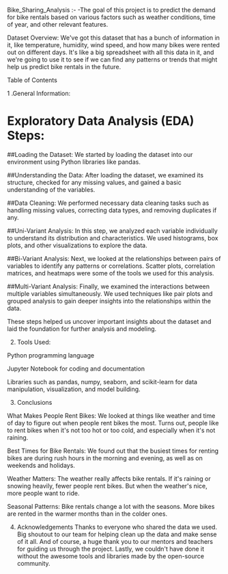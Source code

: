 Bike_Sharing_Analysis :- -The goal of this project is to predict the demand for bike rentals based on various factors such as weather conditions, time of year, and other relevant features.

Dataset Overview: We've got this dataset that has a bunch of information in it, like temperature, humidity, wind speed, and how many bikes were rented out on different days. It's like a big spreadsheet with all this data in it, and we're going to use it to see if we can find any patterns or trends that might help us predict bike rentals in the future.

Table of Contents

1 .General Information: 

# Exploratory Data Analysis (EDA) Steps:

##Loading the Dataset: We started by loading the dataset into our environment using Python libraries like pandas.
 
##Understanding the Data: After loading the dataset, we examined its structure, checked for any missing values, and gained a basic understanding of the variables.

##Data Cleaning: We performed necessary data cleaning tasks such as handling missing values, correcting data types, and removing duplicates if any.

##Uni-Variant Analysis: In this step, we analyzed each variable individually to understand its distribution and characteristics. We used histograms, box plots, and other visualizations to explore the data.

##Bi-Variant Analysis: Next, we looked at the relationships between pairs of variables to identify any patterns or correlations. Scatter plots, correlation matrices, and heatmaps were some of the tools we used for this analysis.

##Multi-Variant Analysis: Finally, we examined the interactions between multiple variables simultaneously. We used techniques like pair plots and grouped analysis to gain deeper insights into the relationships within the data.

These steps helped us uncover important insights about the dataset and laid the foundation for further analysis and modeling.

2. Tools Used:

Python programming language

Jupyter Notebook for coding and documentation

Libraries such as pandas, numpy, seaborn, and scikit-learn for data manipulation, visualization, and model building.

3. Conclusions

What Makes People Rent Bikes: We looked at things like weather and time of day to figure out when people rent bikes the most. Turns out, people like to rent bikes when it's not too hot or too cold, and especially when it's not raining.

Best Times for Bike Rentals: We found out that the busiest times for renting bikes are during rush hours in the morning and evening, as well as on weekends and holidays.

Weather Matters: The weather really affects bike rentals. If it's raining or snowing heavily, fewer people rent bikes. But when the weather's nice, more people want to ride.

Seasonal Patterns: Bike rentals change a lot with the seasons. More bikes are rented in the warmer months than in the colder ones.

4. Acknowledgements
Thanks to everyone who shared the data we used.
Big shoutout to our team for helping clean up the data and make sense of it all.
And of course, a huge thank you to our mentors and teachers for guiding us through the project.
Lastly, we couldn't have done it without the awesome tools and libraries made by the open-source community.

